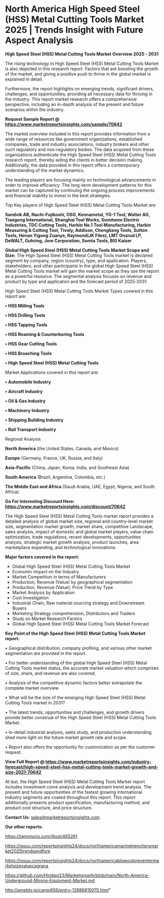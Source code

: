 # North America High Speed Steel (HSS) Metal Cutting Tools Market 2025 | Trends Insight with Future Aspect Analysis

<Strong> High Speed Steel (HSS) Metal Cutting Tools Market Overview 2025 - 2031</strong>

The rising technology in High Speed Steel (HSS) Metal Cutting Tools Market is also depicted in this research report. Factors that are boosting the growth of the market, and giving a positive push to thrive in the global market is explained in detail.

Furthermore, the report highlights on emerging trends, significant drivers, challenges, and opportunities, providing all necessary data for thriving in the industry. This report market research offers a comprehensive perspective, including an in-depth analysis of the present and future scenarios within the industry.

<strong>Request Sample Report @ <a href=https://www.marketreportsinsights.com/sample/70642>https://www.marketreportsinsights.com/sample/70642</a></strong>

The market overview included in this report provides information from a wide range of resources like government organizations, established companies, trade and industry associations, industry brokers and other such regulatory and non-regulatory bodies. The data acquired from these organizations authenticate the High Speed Steel (HSS) Metal Cutting Tools research report, thereby aiding the clients in better decision making. Additionally, the data provided in this report offers a contemporary understanding of the market dynamics.

The leading players are focusing mainly on technological advancements in order to improve efficiency. The long-term development patterns for this market can be captured by continuing the ongoing process improvements and financial stability to invest in the best strategies.

Top Key players of High Speed Steel (HSS) Metal Cutting Tools Market are:

<strong>Sandvik AB, Nachi-Fujikoshi, OSG, Kennametal, YG-1 Tool, Walter AG, Tiangong International, Shanghai Tool Works, Sumitomo Electric Industries, TDC Cutting Tools, Harbin No.1 Tool Manufacturing, Harbin Measuring & Cutting Tool, Tivoly, Addison, Chengliang Tools, Sutton Tools, Henan Yigong Zuanye, Raymond(JK Files), LMT Onsrud LP, DeWALT, Guhring, Jore Corporation, Somta Tools, BIG Kaiser</strong>

<strong><b>Global High Speed Steel (HSS) Metal Cutting Tools Market Scope and Size:</b></strong>
The High Speed Steel (HSS) Metal Cutting Tools market is declared segment by company, region (country), type, and application. Players, stakeholders, and other participants in the global High Speed Steel (HSS) Metal Cutting Tools market will gain the market scope as they use the report as a powerful resource. The segmental analysis focuses on revenue and product by type and application and the forecast period of 2025-2031.

High Speed Steel (HSS) Metal Cutting Tools Market Types covered in this report are:

<strong>• HSS Milling Tools

• HSS Drilling Tools

• HSS Tapping Tools

• HSS Reaming & Counterboring Tools

• HSS Gear Cutting Tools

• HSS Broaching Tools

• High Speed Steel (HSS) Metal Cutting Tools</strong>

Market Applications covered in this report are:

<strong>• Automobile Industry

• Aircraft Industry

• Oil & Gas Industry

• Machinery Industry

• Shipping Building Industry

• Rail Transport Industry</strong> 

Regional Analysis

<strong>North America</strong> (the United States, Canada, and Mexico)

<strong>Europe</strong> (Germany, France, UK, Russia, and Italy)

<strong>Asia-Pacific</strong> (China, Japan, Korea, India, and Southeast Asia)

<strong>South America</strong> (Brazil, Argentina, Colombia, etc.)

<strong>The Middle East and Africa</strong> (Saudi Arabia, UAE, Egypt, Nigeria, and South Africa)

<strong>Go For Interesting Discount Here: <a href=https://www.marketreportsinsights.com/discount/70642>https://www.marketreportsinsights.com/discount/70642</a></strong>

The High Speed Steel (HSS) Metal Cutting Tools market report provides a detailed analysis of global market size, regional and country-level market size, segmentation market growth, market share, competitive Landscape, sales analysis, impact of domestic and global market players, value chain optimization, trade regulations, recent developments, opportunities analysis, strategic market growth analysis, product launches, area marketplace expanding, and technological innovations.

<strong><b>Major factors covered in the report:</b></strong>
<ul>
  <li>Global High Speed Steel (HSS) Metal Cutting Tools Market </li>
  <li>Economic Impact on the Industry</li>
  <li>Market Competition in terms of Manufacturers</li>
  <li>Production, Revenue (Value) by geographical segmentation</li>
  <li>Production, Revenue (Value), Price Trend by Type</li>
  <li>Market Analysis by Application</li>
  <li>Cost Investigation</li>
  <li>Industrial Chain, Raw material sourcing strategy and Downstream Buyers</li>
  <li>Marketing Strategy comprehension, Distributors and Traders</li>
  <li>Study on Market Research Factors</li>
  <li>Global High Speed Steel (HSS) Metal Cutting Tools Market Forecast</li>
</ul>

<strong><b>Key Point of the High Speed Steel (HSS) Metal Cutting Tools Market report:</b></strong>

• Geographical distribution, company profiling, and various other market segmentation are provided in the report.

• For better understanding of the global High Speed Steel (HSS) Metal Cutting Tools market status, the accurate market valuation which comprises of size, share, and revenue are also covered.

• Analysis of the competitive dynamic factors better extrapolate the complete market overview

• What will be the size of the emerging High Speed Steel (HSS) Metal Cutting Tools market in 2031?

• The latest trends, opportunities and challenges, and growth drivers provide better construal of the High Speed Steel (HSS) Metal Cutting Tools Market.

• In-detail industrial analysis, sales study, and production understanding shed more light on the future market growth rate and scope.

• Report also offers the opportunity for customization as per the customer request.

<strong><b>View Full Report @ <a href=https://www.marketreportsinsights.com/industry-forecast/high-speed-steel-hss-metal-cutting-tools-market-growth-and-size-2021-70642>https://www.marketreportsinsights.com/industry-forecast/high-speed-steel-hss-metal-cutting-tools-market-growth-and-size-2021-70642</a></b></strong>


At last, the High Speed Steel (HSS) Metal Cutting Tools Market report includes investment come analysis and development trend analysis. The present and future opportunities of the fastest growing international industry segments are coated throughout this report. This report additionally presents product specification, manufacturing method, and product cost structure, and price structure.

<strong>Contact Us:</strong>
sales@marketreportsinsights.com

<strong>Our other reports:</strong>

<a href=https://tanomuno.com/illust/465261>https://tanomuno.com/illust/465261</a>

<a href=https://issuu.com/reportsinsights24/docs/northamericamarinetrenchersmarket2025trendsandfore>https://issuu.com/reportsinsights24/docs/northamericamarinetrenchersmarket2025trendsandfore</a>

<a href=https://issuu.com/reportsinsights24/docs/northamericablowoutpreventermarketsizevaluecagrana>https://issuu.com/reportsinsights24/docs/northamericablowoutpreventermarketsizevaluecagrana</a>

<a href=https://github.com/Hindavi23/Marketgrowth/blob/main/North-America-Underground-Mining-Equipment-Market.md>https://github.com/Hindavi23/Marketgrowth/blob/main/North-America-Underground-Mining-Equipment-Market.md</a>

<a href=http://ameblo.jp/cargo656/entry-12886815075.html>http://ameblo.jp/cargo656/entry-12886815075.html</a>"

